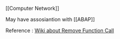 [[Computer Network]]

May have assosiantion with [[ABAP]]

Reference : [Wiki about Remove Function Call](https://en.wikipedia.org/wiki/Remote_Function_Call)